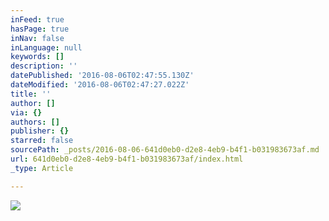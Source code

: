 ```yaml
---
inFeed: true
hasPage: true
inNav: false
inLanguage: null
keywords: []
description: ''
datePublished: '2016-08-06T02:47:55.130Z'
dateModified: '2016-08-06T02:47:27.022Z'
title: ''
author: []
via: {}
authors: []
publisher: {}
starred: false
sourcePath: _posts/2016-08-06-641d0eb0-d2e8-4eb9-b4f1-b031983673af.md
url: 641d0eb0-d2e8-4eb9-b4f1-b031983673af/index.html
_type: Article

---
```

![](https://the-grid-user-content.s3-us-west-2.amazonaws.com/e671c4d3-f7c3-4020-a2b9-d47e7933da1d.png)